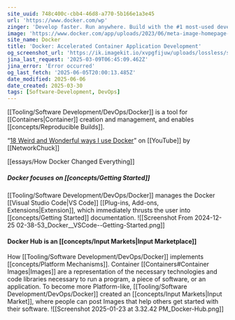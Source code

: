 ```yaml
---
site_uuid: 748c400c-cbb4-46d8-a770-5b166e1a3e45
url: 'https://www.docker.com/wp'
zinger: 'Develop faster. Run anywhere. Build with the #1 most-used developer tool.'
image: 'https://www.docker.com/app/uploads/2023/06/meta-image-homepage-1110x580.png'
site_name: Docker
title: 'Docker: Accelerated Container Application Development'
og_screenshot_url: 'https://ik.imagekit.io/xvpgfijuw/uploads/lossless/screenshots/20250605_Docker_og_screenshot.jpeg'
jina_last_request: '2025-03-09T06:45:09.462Z'
jina_error: 'Error occurred'
og_last_fetch: '2025-06-05T20:00:13.485Z'
date_modified: 2025-06-06
date_created: 2025-03-30
tags: [Software-Development, DevOps]
---
```


[[Tooling/Software Development/DevOps/Docker]] is a tool for [[Containers|Container]] creation and management, and enables [[concepts/Reproducible Builds]].

“[18 Weird and Wonderful ways I use Docker](https://youtu.be/RUqGlWr5LBA?si=beBc8yv-4_PwEB4Q)” on [[YouTube]] by [[NetworkChuck]]

[[essays/How Docker Changed Everything]]

##### Docker focuses on [[concepts/Getting Started]]
[[Tooling/Software Development/DevOps/Docker]] manages the Docker [[Visual Studio Code|VS Code]] [[Plug-ins,  Add-ons,  Extensions|Extension]], which immediately thrusts the user into [[concepts/Getting Started]] documentation.
![[Screenshot From 2024-12-25 02-38-53_Docker__VSCode--Getting-Started.png]]

#### Docker Hub is an [[concepts/Input Markets|Input Marketplace]]
How [[Tooling/Software Development/DevOps/Docker]] implements [[concepts/Platform Mechanisms]]. Container [[Containers#Container Images|Images]] are a representation of the necessary technologies and code libraries necessary to run a program, a piece of software, or an application. To become more Platform-like, [[Tooling/Software Development/DevOps/Docker]] created an [[concepts/Input Markets|Input Market]], where people can post Images that help others get started  with their software.
![[Screenshot 2025-01-23 at 3.32.42 PM_Docker-Hub.png]]